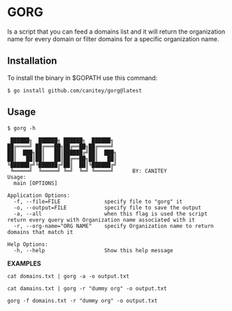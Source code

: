 # GORG
Is a script that you can feed a domains list and it will return the organization name for every domain or filter domains for a specific organization name.


## Installation

To install the binary in $GOPATH use this command:

```
$ go install github.com/canitey/gorg@latest
```

## Usage
```
$ gorg -h                                                                                                                                    

 ██████╗  ██████╗ ██████╗  ██████╗ 
██╔════╝ ██╔═══██╗██╔══██╗██╔════╝ 
██║  ███╗██║   ██║██████╔╝██║  ███╗
██║   ██║██║   ██║██╔══██╗██║   ██║
╚██████╔╝╚██████╔╝██║  ██║╚██████╔╝
 ╚═════╝  ╚═════╝ ╚═╝  ╚═╝ ╚═════╝      BY: CANITEY 
Usage:
  main [OPTIONS]

Application Options:
  -f, --file=FILE              specify file to "gorg" it
  -o, --output=FILE            specify file to save the output
  -a, --all                    when this flag is used the script return every query with Organization name associated with it
  -r, --org-name="ORG NAME"    specify Organization name to return domains that match it

Help Options:
  -h, --help                   Show this help message
```
**EXAMPLES**

`cat domains.txt | gorg -a -o output.txt`

`cat damains.txt | gorg -r "dummy org" -o output.txt`

`gorg -f domains.txt -r "dummy org" -o output.txt`
